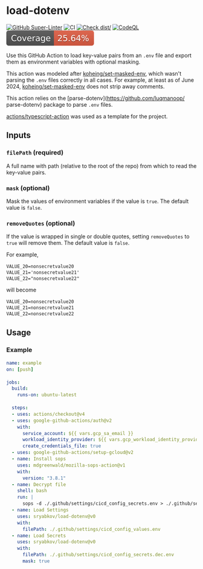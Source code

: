 # load-dotenv

[![GitHub Super-Linter](https://github.com/actions/typescript-action/actions/workflows/linter.yml/badge.svg)](https://github.com/super-linter/super-linter)
![CI](https://github.com/actions/typescript-action/actions/workflows/ci.yml/badge.svg)
[![Check dist/](https://github.com/actions/typescript-action/actions/workflows/check-dist.yml/badge.svg)](https://github.com/actions/typescript-action/actions/workflows/check-dist.yml)
[![CodeQL](https://github.com/actions/typescript-action/actions/workflows/codeql-analysis.yml/badge.svg)](https://github.com/actions/typescript-action/actions/workflows/codeql-analysis.yml)
[![Coverage](./badges/coverage.svg)](./badges/coverage.svg)

Use this GitHub Action to load key-value pairs from an `.env` file and export
 them as environment variables with optional masking.

This action was modeled after [koheing/set-masked-env], which wasn't parsing
 the `.env` files correctly in all cases. For example, at least as of June 2024,
 [koheing/set-masked-env] does not strip away comments.

This action relies on the [parse-dotenv](https://github.com/luqmanoop/
 parse-dotenv) package to parse `.env` files.

[actions/typescript-action](https://github.com/actions/typescript-action) was
 used as a template for the project.

## Inputs

### `filePath` (required)

A full name with path (relative to the root of the repo) from which to read the
 key-value pairs.

### `mask` (optional)

Mask the values of environment variables if the value is `true`. The default
 value is `false`.

### `removeQuotes` (optional)

If the value is wrapped in single or double quotes, setting `removeQuotes` to
 `true` will remove them. The default value is `false`.

For example,

```env
VALUE_20=nonsecretvalue20
VALUE_21='nonsecretvalue21'
VALUE_22="nonsecretvalue22"
```

will become

```env
VALUE_20=nonsecretvalue20
VALUE_21=nonsecretvalue21
VALUE_22=nonsecretvalue22
```

## Usage

### Example

```yaml
name: example
on: [push]

jobs:
  build:
    runs-on: ubuntu-latest

  steps:
  - uses: actions/checkout@v4
  - uses: google-github-actions/auth@v2
    with:
      service_account: ${{ vars.gcp_sa_email }}
      workload_identity_provider: ${{ vars.gcp_workload_identity_provider }}
      create_credentials_file: true
  - uses: google-github-actions/setup-gcloud@v2
  - name: Install sops
    uses: mdgreenwald/mozilla-sops-action@v1
    with:
      version: "3.8.1"
  - name: Decrypt file
    shell: bash
    run: |
      sops -d ./.github/settings/cicd_config_secrets.env > ./.github/settings/cicd_config_secrets.dec.env
  - name: Load Settings
    uses: sryabkov/load-dotenv@v0
    with:
      filePath: ./.github/settings/cicd_config_values.env
  - name: Load Secrets
    uses: sryabkov/load-dotenv@v0
    with:
      filePath: ./.github/settings/cicd_config_secrets.dec.env
      mask: true

```

[koheing/set-masked-env]: https://github.com/koheing/set-masked-env
